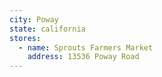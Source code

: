 ```yaml
---
city: Poway
state: california
stores:
  - name: Sprouts Farmers Market
    address: 13536 Poway Road
---
```

